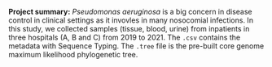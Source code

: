 **Project summary:**
*Pseudomonas aeruginosa* is a big concern in disease control in clinical settings as it invovles in many nosocomial infections.
In this study, we collected samples (tissue, blood, urine) from inpatients in three hospitals (A, B and C) from 2019 to 2021. 
The `.csv` contains the metadata with Sequence Typing. 
The `.tree` file is the pre-built core genome maximum likelihood phylogenetic tree. 


